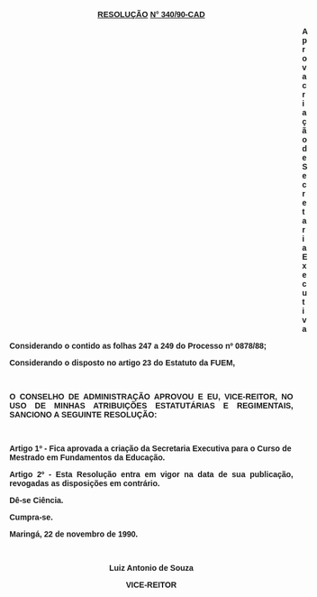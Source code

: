 <BODY>

<B><U><FONT FACE="Arial"><P ALIGN="CENTER">RESOLU&Ccedil;&Atilde;O</U> <U>N° 340/90-CAD</P>
</U><DIR>
<DIR>
<DIR>
<DIR>
<DIR>
<DIR>
<DIR>
<DIR>
<DIR>
<DIR>
<DIR>
<DIR>
<DIR>

<P>Aprova cria&ccedil;&atilde;o de Secretaria Executiva</P>
</B></DIR>
</DIR>
</DIR>
</DIR>
</DIR>
</DIR>
</DIR>
</DIR>
</DIR>
</DIR>
</DIR>
</DIR>
</DIR>

<P>Considerando o contido as folhas 247 a 249 do Processo nº 0878/88;</P>
<P>Considerando o disposto no artigo 23 do Estatuto da FUEM,</P>
<P>&nbsp;</P>
<B><P ALIGN="JUSTIFY">O CONSELHO DE ADMINISTRA&Ccedil;&Atilde;O APROVOU E EU, VICE-REITOR, NO USO DE MINHAS ATRIBUI&Ccedil;&Otilde;ES ESTATUT&Aacute;RIAS E REGIMENTAIS, SANCIONO A SEGUINTE RESOLU&Ccedil;&Atilde;O:</P>
</B><P ALIGN="JUSTIFY"></P>
<P ALIGN="JUSTIFY">&nbsp;</P>
<P>Artigo 1º - Fica aprovada a cria&ccedil;&atilde;o da Secretaria Executiva para o Curso de Mestrado em Fundamentos da Educa&ccedil;&atilde;o.</P>
<P ALIGN="JUSTIFY">Artigo 2º - Esta Resolu&ccedil;&atilde;o entra em  vigor na data de sua publica&ccedil;&atilde;o, revogadas as disposi&ccedil;&otilde;es em contr&aacute;rio.</P>
<P>D&ecirc;-se Ci&ecirc;ncia.</P>
<P>Cumpra-se.</P>
<P>Maring&aacute;, 22 de novembro de 1990.</P>
<P ALIGN="CENTER"></P>
<P ALIGN="CENTER">&nbsp;</P>
<P ALIGN="CENTER">Luiz Antonio de Souza</P>
<P ALIGN="CENTER">VICE-REITOR</P></FONT></BODY>
